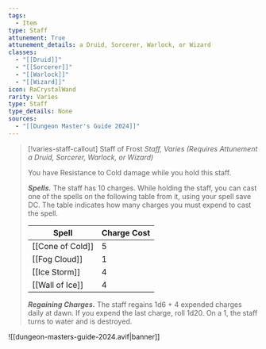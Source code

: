 ```yaml
---
tags:
  - Item
type: Staff
attunement: True
attunement_details: a Druid, Sorcerer, Warlock, or Wizard
classes:
  - "[[Druid]]"
  - "[[Sorcerer]]"
  - "[[Warlock]]"
  - "[[Wizard]]"
icon: RaCrystalWand
rarity: Varies
type: Staff
type_details: None
sources: 
  - "[[Dungeon Master's Guide 2024]]"
---
```

>[!varies-staff-callout] Staff of Frost
>_Staff, Varies (Requires Attunement a Druid, Sorcerer, Warlock, or Wizard)_
>
>You have Resistance to Cold damage while you hold this staff.
>
>**_Spells._** The staff has 10 charges. While holding the staff, you can cast one of the spells on the following table from it, using your spell save DC. The table indicates how many charges you must expend to cast the spell.
>
>|Spell|Charge Cost|
>|---|---|
>|[[Cone of Cold]]|5|
>|[[Fog Cloud]]|1|
>|[[Ice Storm]]|4|
>|[[Wall of Ice]]|4|
>
>**_Regaining Charges._** The staff regains 1d6 + 4 expended charges daily at dawn. If you expend the last charge, roll 1d20. On a 1, the staff turns to water and is destroyed.
>


![[dungeon-masters-guide-2024.avif|banner]]